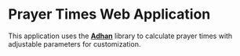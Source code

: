 # Prayer Times Web Application

This application uses the [**Adhan**](https://github.com/batoulapps/Adhan) library to calculate prayer times with adjustable parameters for customization.
